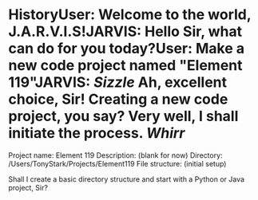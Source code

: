 # HistoryUser: Welcome to the world, J.A.R.V.I.S!JARVIS: Hello Sir, what can do for you today?User: Make a new code project named "Element 119"JARVIS: *Sizzle* Ah, excellent choice, Sir! Creating a new code project, you say? Very well, I shall initiate the process. *Whirr*

Project name: Element 119
Description: (blank for now)
Directory: /Users/TonyStark/Projects/Element119
File structure: (initial setup)

Shall I create a basic directory structure and start with a Python or Java project, Sir?